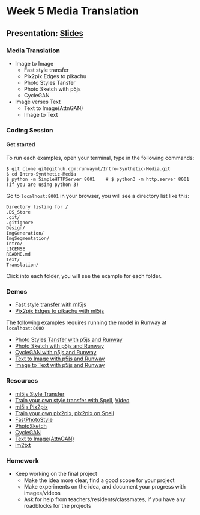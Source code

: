 # Week 5 Media Translation

## Presentation: [Slides]()

### Media Translation
- Image to Image
  - Fast style transfer
  - Pix2pix Edges to pikachu
  - Photo Styles Tansfer
  - Photo Sketch with p5js
  - CycleGAN
- Image verses Text
  - Text to Image(AttnGAN)
  - Image to Text

### Coding Session
#### Get started
To run each examples, open your terminal, type in the following commands:
```
$ git clone git@github.com:runwayml/Intro-Synthetic-Media.git
$ cd Intro-Synthetic-Media
$ python -m SimpleHTTPServer 8001    # $ python3 -m http.server 8001 (if you are using python 3)
```
Go to `localhost:8001` in your browser, you will see a directory list like this:
```
Directory listing for /
.DS_Store
.git/
.gitignore
Design/
ImgGeneration/
ImgSegmentation/
Intro/
LICENSE
README.md
Text/
Translation/
```

Click into each folder, you will see the example for each folder.

### Demos
- [Fast style transfer with ml5js](https://runwayml.github.io/Intro-Synthetic-Media/Translation/styleTransfer-ml5/StyleTransfer_Video/)
- [Pix2pix Edges to pikachu with ml5js](https://runwayml.github.io/Intro-Synthetic-Media/Translation/pix2pix-ml5)

The following examples requires running the model in Runway at `localhost:8000`
- [Photo Styles Tansfer with p5js and Runway](https://runwayml.github.io/Intro-Synthetic-Media/Translation/photostylestansfer/)
- [Photo Sketch with p5js and Runway](https://runwayml.github.io/Intro-Synthetic-Media/Translation/PhotoSketch)
- [CycleGAN with p5js and Runway](https://runwayml.github.io/Intro-Synthetic-Media/Translation/CycleGAN)
- [Text to Image with p5js and Runway](https://runwayml.github.io/Intro-Synthetic-Media/Translation/Text2Image)
- [Image to Text with p5js and Runway](https://runwayml.github.io/Intro-Synthetic-Media/Translation/im2txt/)

### Resources
* [ml5js Style Transfer](https://learn.ml5js.org/docs/#/reference/style-transfer)
* [Train your own style transfer with Spell](https://github.com/yining1023/styleTransfer_spell), [Video](https://www.youtube.com/watch?v=gye9hSIrRWI)
* [ml5js Pix2pix](https://learn.ml5js.org/docs/#/reference/pix2pix)
* [Train your own pix2pix](https://github.com/yining1023/pix2pix_tensorflowjs_lite), [pix2pix on Spell](https://github.com/yining1023/pix2pix_spell)
* [FastPhotoStyle](https://github.com/NVIDIA/FastPhotoStyle)
* [PhotoSketch](https://perso.telecom-paristech.fr/boubek/papers/PhotoSketch/)
* [CycleGAN](https://github.com/junyanz/pytorch-CycleGAN-and-pix2pix)
* [Text to Image(AttnGAN)](https://github.com/taoxugit/AttnGAN)
* [im2txt](https://github.com/tensorflow/models/tree/master/research/im2txt)

### Homework
- Keep working on the final project
  - Make the idea more clear, find a good scope for your project
  - Make experiments on the idea, and document your progress with images/videos
  - Ask for help from teachers/residents/classmates, if you have any roadblocks for the projects
